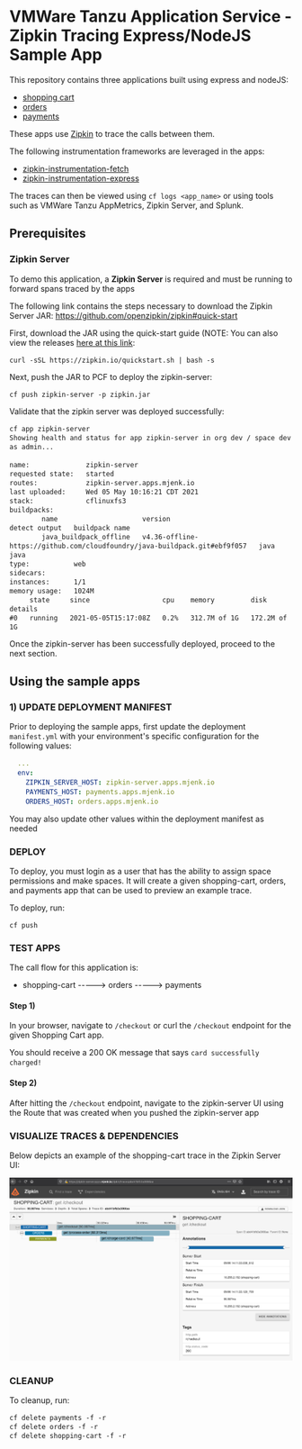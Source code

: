 # VMWare Tanzu Application Service - Zipkin Tracing Express/NodeJS Sample App

This repository contains three applications built using express and nodeJS: 
- [shopping cart](shopping_cart)
- [orders](orders)
- [payments](payments)

These apps use [Zipkin](https://github.com/openzipkin/zipkin-js) to trace the calls between them.

The following instrumentation frameworks are leveraged in the apps:
- [zipkin-instrumentation-fetch](https://github.com/openzipkin/zipkin-js/tree/master/packages/zipkin-instrumentation-fetch)
- [zipkin-instrumentation-express](https://github.com/openzipkin/zipkin-js/tree/master/packages/zipkin-instrumentation-express)


The traces can then be viewed using `cf logs <app_name>` or using tools such as VMWare Tanzu AppMetrics, Zipkin Server, and Splunk.

## Prerequisites
### Zipkin Server
To demo this application, a **Zipkin Server** is required and must be running to forward spans traced by the apps

The following link contains the steps necessary to download the Zipkin Server JAR: https://github.com/openzipkin/zipkin#quick-start

First, download the JAR using the quick-start guide (NOTE: You can also view the releases [here at this link](https://search.maven.org/remote_content?g=io.zipkin&a=zipkin-server&v=LATEST&c=exec):
```
curl -sSL https://zipkin.io/quickstart.sh | bash -s
```

Next, push the JAR to PCF to deploy the zipkin-server:
```
cf push zipkin-server -p zipkin.jar
```

Validate that the zipkin server was deployed successfully:
```
cf app zipkin-server                                 
Showing health and status for app zipkin-server in org dev / space dev as admin...

name:              zipkin-server
requested state:   started
routes:            zipkin-server.apps.mjenk.io
last uploaded:     Wed 05 May 10:16:21 CDT 2021
stack:             cflinuxfs3
buildpacks:        
        name                     version                                                                     detect output   buildpack name
        java_buildpack_offline   v4.36-offline-https://github.com/cloudfoundry/java-buildpack.git#ebf9f057   java            java
type:           web
sidecars:       
instances:      1/1
memory usage:   1024M
     state     since                  cpu    memory         disk           details
#0   running   2021-05-05T15:17:08Z   0.2%   312.7M of 1G   172.2M of 1G
```

Once the zipkin-server has been successfully deployed, proceed to the next section.

## Using the sample apps

### 1) UPDATE DEPLOYMENT MANIFEST
Prior to deploying the sample apps, first update the deployment `manifest.yml` with your environment's specific configuration for the following values:
```yaml
  ...
  env:
    ZIPKIN_SERVER_HOST: zipkin-server.apps.mjenk.io
    PAYMENTS_HOST: payments.apps.mjenk.io
    ORDERS_HOST: orders.apps.mjenk.io
```

You may also update other values within the deployment manifest as needed

### DEPLOY
To deploy, you must login as a user that has the ability to assign space permissions and make spaces.
It will create a given shopping-cart, orders, and payments app that can be used to preview an example trace.

To deploy, run:
```
cf push
```

### TEST APPS
The call flow for this application is:
  - shopping-cart -----> orders -----> payments

#### Step 1) 
In your browser, navigate to `/checkout` or curl the `/checkout` endpoint for the given Shopping Cart app.

You should receive a 200 OK message that says `card successfully charged!`

#### Step 2)
After hitting the `/checkout` endpoint, navigate to the zipkin-server UI using the Route that was created when you pushed the zipkin-server app


### VISUALIZE TRACES & DEPENDENCIES
Below depicts an example of the shopping-cart trace in the Zipkin Server UI:

![Zipkin Server UI](zipkin_server_UI_trace.png)


### CLEANUP

To cleanup, run:
```
cf delete payments -f -r
cf delete orders -f -r
cf delete shopping-cart -f -r
```
